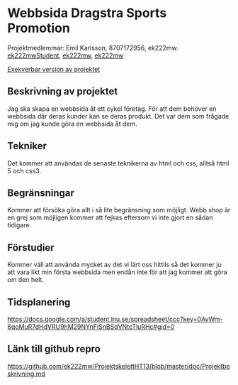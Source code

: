 # Webbsida Dragstra Sports Promotion
Projektmedlemmar: Emil Karlsson, 8707172956, ek222mw.
[ek222mwStudent](https://github.com/ek222mw), [ek222mw](https://github.com/ek222mw), [ek222mw](https://github.com/ek222mw)

[Exekverbar version av projektet](https://github.com/ek222mw/ProjektskelettHT13/blob/master/doc/Dragstra%20Sports%20Promotion)

## Beskrivning av projektet
Jag ska skapa en webbsida åt ett cykel företag. För att dem behöver en webbsida där deras kunder kan se deras produkt.
Det var dem som frågade mig om jag kunde göra en webbsida åt dem.

## Tekniker
Det kommer att användas de senaste teknikerna av html och css, alltså html 5 och css3.

## Begränsningar
Kommer att försöka göra allt i så lite begränsning som möjligt. Webb shop är en grej som möjligen kommer att fejkas eftersom vi inte gjort en sådan tidigare.

## Förstudier
Kommer väll att använda mycket av det vi lärt oss hittils så det kommer ju att vara likt min första webbsida men endån inte för att jag kommer att göra om den helt.

## Tidsplanering
https://docs.google.com/a/student.lnu.se/spreadsheet/ccc?key=0AvWm-6qoMuR7dHdVRU9hM29NYnFiSnBSdVNtcTluRHc#gid=0

## Länk till github repro
https://github.com/ek222mw/ProjektskelettHT13/blob/master/doc/Projektbeskrivning.md


